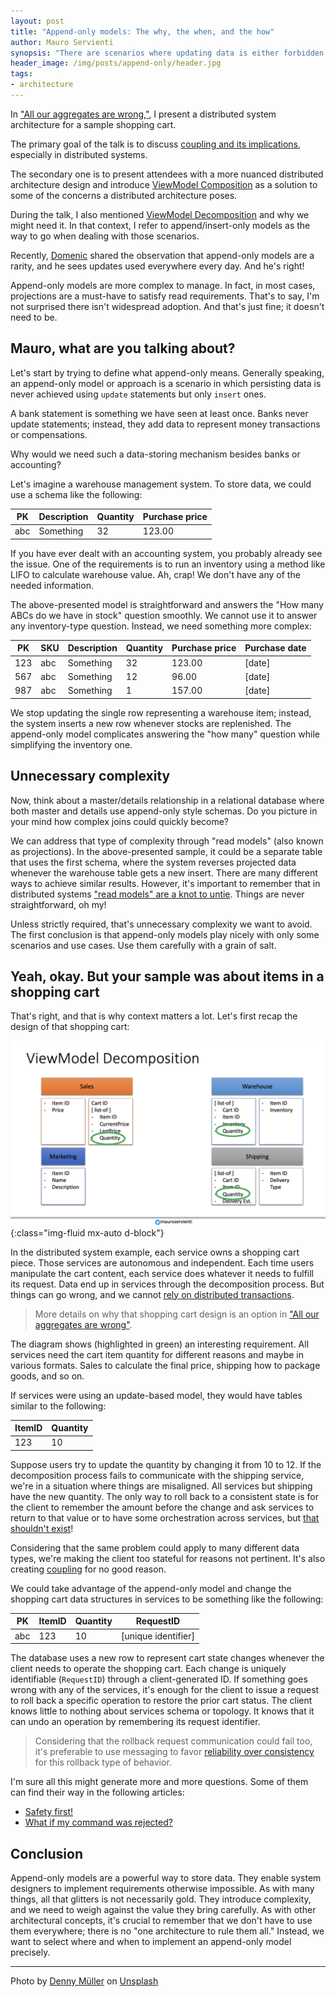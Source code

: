```yaml
---
layout: post
title: "Append-only models: The why, the when, and the how"
author: Mauro Servienti
synopsis: "There are scenarios where updating data is either forbidden by policies or undesirable because it hinders the ability to fulfill other requirements. That is when append-only models come to the rescue."
header_image: /img/posts/append-only/header.jpg
tags:
- architecture
---
```


In ["All our aggregates are wrong,"](https://youtu.be/KkzvQSuYd5I), I present a distributed system architecture for a sample shopping cart.

The primary goal of the talk is to discuss [coupling and its implications](https://milestone.topics.it/2023/05/17/back-to-basics-boundaries.html), especially in distributed systems.

The secondary one is to present attendees with a more nuanced distributed architecture design and introduce [ViewModel Composition](https://milestone.topics.it/series/view-model-composition.html) as a solution to some of the concerns a distributed architecture poses.

During the talk, I also mentioned [ViewModel Decomposition](https://milestone.topics.it/2019/04/18/the-fine-art-of-dismantling.html) and why we might need it. In that context, I refer to append/insert-only models as the way to go when dealing with those scenarios.

Recently, [Domenic](https://www.linkedin.com/in/domenic-cassisi/) shared the observation that append-only models are a rarity, and he sees updates used everywhere every day. And he's right!

Append-only models are more complex to manage. In fact, in most cases, projections are a must-have to satisfy read requirements. That's to say, I'm not surprised there isn't widespread adoption. And that's just fine; it doesn't need to be.

## Mauro, what are you talking about?

Let's start by trying to define what append-only means. Generally speaking, an append-only model or approach is a scenario in which persisting data is never achieved using `update` statements but only `insert` ones.

A bank statement is something we have seen at least once. Banks never update statements; instead, they add data to represent money transactions or compensations.

Why would we need such a data-storing mechanism besides banks or accounting?

Let's imagine a warehouse management system. To store data, we could use a schema like the following:

| PK | Description | Quantity | Purchase price |
|----|-------------|----------|----------------|
|abc |  Something  |       32 |         123.00 |

If you have ever dealt with an accounting system, you probably already see the issue. One of the requirements is to run an inventory using a method like LIFO to calculate warehouse value. Ah, crap! We don't have any of the needed information.

The above-presented model is straightforward and answers the "How many ABCs do we have in stock" question smoothly. We cannot use it to answer any inventory-type question. Instead, we need something more complex:

| PK | SKU | Description | Quantity | Purchase price | Purchase date |
|----|-----|-------------|----------|----------------|---------------|
|123 | abc | Something   |       32 |         123.00 | \[date]       |
|567 | abc | Something   |       12 |          96.00 | \[date]       |
|987 | abc | Something   |        1 |         157.00 | \[date]       |

We stop updating the single row representing a warehouse item; instead, the system inserts a new row whenever stocks are replenished. The append-only model complicates answering the "how many" question while simplifying the inventory one.

## Unnecessary complexity

Now, think about a master/details relationship in a relational database where both master and details use append-only style schemas. Do you picture in your mind how complex joins could quickly become?

We can address that type of complexity through "read models" (also known as projections). In the above-presented sample, it could be a separate table that uses the first schema, where the system reverses projected data whenever the warehouse table gets a new insert. There are many different ways to achieve similar results. However, it's important to remember that in distributed systems ["read models" are a knot to untie](https://milestone.topics.it/2019/03/26/read-models-a-knot-to-untie.html). Things are never straightforward, oh my!

Unless strictly required, that's unnecessary complexity we want to avoid. The first conclusion is that append-only models play nicely with only some scenarios and use cases. Use them carefully with a grain of salt.

## Yeah, okay. But your sample was about items in a shopping cart

That's right, and that is why context matters a lot. Let's first recap the design of that shopping cart:

![Decomposed shopping cart diagram](/img/posts/append-only/view-model-decomposition-diagram.png){:class="img-fluid mx-auto d-block"}

In the distributed system example, each service owns a shopping cart piece. Those services are autonomous and independent. Each time users manipulate the cart content, each service does whatever it needs to fulfill its request. Data end up in services through the decomposition process. But things can go wrong, and we cannot [rely on distributed transactions](https://milestone.topics.it/2023/09/08/fuss-about-eventual-consistency.html).

> More details on why that shopping cart design is an option in ["All our aggregates are wrong"](https://youtu.be/KkzvQSuYd5I).

The diagram shows (highlighted in green) an interesting requirement. All services need the cart item quantity for different reasons and maybe in various formats. Sales to calculate the final price, shipping how to package goods, and so on.

If services were using an update-based model, they would have tables similar to the following:

| ItemID | Quantity |
|--------|----------|
|    123 |       10 |

Suppose users try to update the quantity by changing it from 10 to 12. If the decomposition process fails to communicate with the shipping service, we're in a situation where things are misaligned. All services but shipping have the new quantity. The only way to roll back to a consistent state is for the client to remember the amount before the change and ask services to return to that value or to have some orchestration across services, but [that shouldn't exist](https://milestone.topics.it/2021/07/08/no-orchstration.html)!

Considering that the same problem could apply to many different data types, we're making the client too stateful for reasons not pertinent. It's also creating [coupling](https://milestone.topics.it/2023/05/17/back-to-basics-boundaries.html) for no good reason.

We could take advantage of the append-only model and change the shopping cart data structures in services to be something like the following:

| PK | ItemID  | Quantity | RequestID            |
|----|---------|----------|----------------------|
|abc |     123 |       10 | \[unique identifier] |

The database uses a new row to represent cart state changes whenever the client needs to operate the shopping cart. Each change is uniquely identifiable (`RequestID`) through a client-generated ID. If something goes wrong with any of the services, it's enough for the client to issue a request to roll back a specific operation to restore the prior cart status. The client knows little to nothing about services schema or topology. It knows that it can undo an operation by remembering its request identifier.

> Considering that the rollback request communication could fail too, it's preferable to use messaging to favor [reliability over consistency](https://milestone.topics.it/2023/09/08/fuss-about-eventual-consistency.html) for this rollback type of behavior.

I'm sure all this might generate more and more questions. Some of them can find their way in the following articles:

- [Safety first!](https://milestone.topics.it/2019/05/02/safety-first.html)
- [What if my command was rejected?](https://milestone.topics.it/2023/06/27/reject-commands.html)

## Conclusion

Append-only models are a powerful way to store data. They enable system designers to implement requirements otherwise impossible. As with many things, all that glitters is not necessarily gold. They introduce complexity, and we need to weigh against the value they bring carefully. As with other architectural concepts, it's crucial to remember that we don't have to use them everywhere; there is no "one architecture to rule them all." Instead, we want to select where and when to implement an append-only model precisely.

---

Photo by <a href="https://unsplash.com/@redaquamedia?utm_source=unsplash&utm_medium=referral&utm_content=creditCopyText">Denny Müller</a> on <a href="https://unsplash.com/photos/jLjfAWwHdB8?utm_source=unsplash&utm_medium=referral&utm_content=creditCopyText">Unsplash</a>
